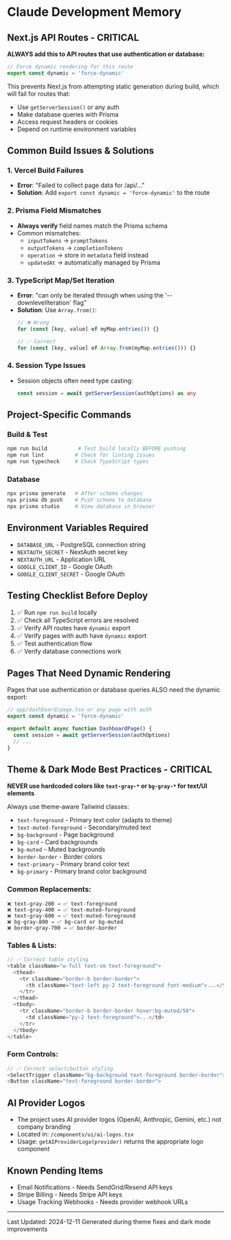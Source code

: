 # Claude Development Memory

## Next.js API Routes - CRITICAL

**ALWAYS add this to API routes that use authentication or database:**
```typescript
// Force dynamic rendering for this route
export const dynamic = 'force-dynamic'
```

This prevents Next.js from attempting static generation during build, which will fail for routes that:
- Use `getServerSession()` or any auth
- Make database queries with Prisma
- Access request headers or cookies
- Depend on runtime environment variables

## Common Build Issues & Solutions

### 1. Vercel Build Failures
- **Error**: "Failed to collect page data for /api/..."
- **Solution**: Add `export const dynamic = 'force-dynamic'` to the route

### 2. Prisma Field Mismatches
- **Always verify** field names match the Prisma schema
- Common mismatches:
  - `inputTokens` → `promptTokens`
  - `outputTokens` → `completionTokens`
  - `operation` → store in `metadata` field instead
  - `updatedAt` → automatically managed by Prisma

### 3. TypeScript Map/Set Iteration
- **Error**: "can only be iterated through when using the '--downlevelIteration' flag"
- **Solution**: Use `Array.from()`:
  ```typescript
  // ❌ Wrong
  for (const [key, value] of myMap.entries()) {}
  
  // ✅ Correct
  for (const [key, value] of Array.from(myMap.entries())) {}
  ```

### 4. Session Type Issues
- Session objects often need type casting:
  ```typescript
  const session = await getServerSession(authOptions) as any
  ```

## Project-Specific Commands

### Build & Test
```bash
npm run build          # Test build locally BEFORE pushing
npm run lint          # Check for linting issues
npm run typecheck     # Check TypeScript types
```

### Database
```bash
npx prisma generate   # After schema changes
npx prisma db push    # Push schema to database
npx prisma studio     # View database in browser
```

## Environment Variables Required
- `DATABASE_URL` - PostgreSQL connection string
- `NEXTAUTH_SECRET` - NextAuth secret key
- `NEXTAUTH_URL` - Application URL
- `GOOGLE_CLIENT_ID` - Google OAuth
- `GOOGLE_CLIENT_SECRET` - Google OAuth

## Testing Checklist Before Deploy
1. ✅ Run `npm run build` locally
2. ✅ Check all TypeScript errors are resolved
3. ✅ Verify API routes have `dynamic` export
4. ✅ Verify pages with auth have `dynamic` export
5. ✅ Test authentication flow
6. ✅ Verify database connections work

## Pages That Need Dynamic Rendering
Pages that use authentication or database queries ALSO need the dynamic export:
```typescript
// app/dashboard/page.tsx or any page with auth
export const dynamic = 'force-dynamic'

export default async function DashboardPage() {
  const session = await getServerSession(authOptions)
  // ...
}
```

## Theme & Dark Mode Best Practices - CRITICAL

**NEVER use hardcoded colors like `text-gray-*` or `bg-gray-*` for text/UI elements**

Always use theme-aware Tailwind classes:
- `text-foreground` - Primary text color (adapts to theme)
- `text-muted-foreground` - Secondary/muted text
- `bg-background` - Page background
- `bg-card` - Card backgrounds
- `bg-muted` - Muted backgrounds
- `border-border` - Border colors
- `text-primary` - Primary brand color text
- `bg-primary` - Primary brand color background

### Common Replacements:
```
❌ text-gray-200 → ✅ text-foreground
❌ text-gray-400 → ✅ text-muted-foreground  
❌ text-gray-600 → ✅ text-muted-foreground
❌ bg-gray-800 → ✅ bg-card or bg-muted
❌ border-gray-700 → ✅ border-border
```

### Tables & Lists:
```typescript
// ✅ Correct table styling
<table className="w-full text-sm text-foreground">
  <thead>
    <tr className="border-b border-border">
      <th className="text-left py-2 text-foreground font-medium">...</th>
    </tr>
  </thead>
  <tbody>
    <tr className="border-b border-border hover:bg-muted/50">
      <td className="py-2 text-foreground">...</td>
    </tr>
  </tbody>
</table>
```

### Form Controls:
```typescript
// ✅ Correct select/button styling
<SelectTrigger className="bg-background text-foreground border-border">
<Button className="text-foreground border-border">
```

## AI Provider Logos
- The project uses AI provider logos (OpenAI, Anthropic, Gemini, etc.) not company branding
- Located in: `/components/ui/ai-logos.tsx`
- Usage: `getAIProviderLogo(provider)` returns the appropriate logo component

## Known Pending Items
- Email Notifications - Needs SendGrid/Resend API keys
- Stripe Billing - Needs Stripe API keys
- Usage Tracking Webhooks - Needs provider webhook URLs

---
Last Updated: 2024-12-11
Generated during theme fixes and dark mode improvements